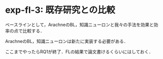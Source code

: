 # exp-fl-3: 既存研究との比較

ベースラインとして，ArachneのBL，知識ニューロンと我々の手法を効果と効率の点で比較する．

ArachneのBL，知識ニューロンは新たに実装する必要がある．

ここまでやったらRQ1が終了．FLの結果で論文書けるくらいにはしておく．